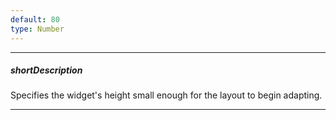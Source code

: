 ```yaml
---
default: 80
type: Number
---
```

---
##### shortDescription
Specifies the widget's height small enough for the layout to begin adapting.

---
